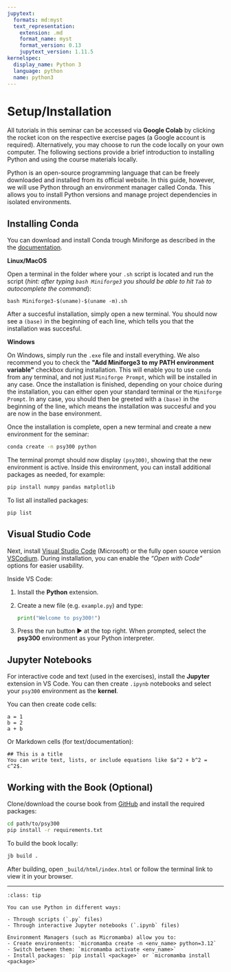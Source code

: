 ```yaml
---
jupytext:
  formats: md:myst
  text_representation:
    extension: .md
    format_name: myst
    format_version: 0.13
    jupytext_version: 1.11.5
kernelspec:
  display_name: Python 3
  language: python
  name: python3
---
```


# <i class="fa-brands fa-python"></i> Setup/Installation

All tutorials in this seminar can be accessed via **Google Colab** by clicking the rocket icon on the respective exercise pages (a Google account is required). Alternatively, you may choose to run the code locally on your own computer. The following sections provide a brief introduction to installing Python and using the course materials locally.

Python is an open-source programming language that can be freely downloaded and installed from its official website. In this guide, however, we will use Python through an environment manager called Conda. This allows you to install Python versions and manage project dependencies in isolated environments.


## Installing Conda

You can download and install Conda trough Miniforge as described in the the [documentation](https://conda-forge.org/download/).

**Linux/MacOS**

Open a terminal in the folder where your `.sh` script is located and run the script (*hint: after typing `bash Miniforge3` you should be able to hit `Tab` to autocomplete the command*):

```
bash Miniforge3-$(uname)-$(uname -m).sh
```

After a succesful installation, simply open a new terminal. You should now see a `(base)` in the beginning of each line, which tells you that the installation was succesful.

**Windows**

On Windows, simply run the `.exe` file and install everything. We also recommend you to check the **"Add Miniforge3 to my PATH environment variable"** checkbox during installation. This will enable you to use `conda` from any terminal, and not just `Miniforge Prompt`, which will be installed in any case. Once the installation is finished, depending on your choice during the installation, you can either open your standard terminal or the `Miniforge Prompt`. In any case, you should then be greeted with a `(base)` in the beginning of the line, which means the installation was succesful and you are now in the base environment.


Once the installation is complete, open a new terminal and create a new environment for the seminar:

```bash
conda create -n psy300 python
```

The terminal prompt should now display `(psy300)`, showing that the new environment is active. Inside this environment, you can install additional packages as needed, for example:

```bash
pip install numpy pandas matplotlib
```

To list all installed packages:

```bash
pip list
```

## Visual Studio Code

Next, install [Visual Studio Code](https://code.visualstudio.com/) (Microsoft) or the fully open source version [VSCodium](https://vscodium.com/). During installation, you can enable the *“Open with Code”* options for easier usability.

Inside VS Code:

1. Install the **Python** extension.
2. Create a new file (e.g. `example.py`) and type:

   ```python
   print("Welcome to psy300!")
   ```
3. Press the run button ▶️ at the top right.
   When prompted, select the **psy300** environment as your Python interpreter.


## Jupyter Notebooks

For interactive code and text (used in the exercises), install the **Jupyter** extension in VS Code.
You can then create `.ipynb` notebooks and select your `psy300` environment as the **kernel**.

You can then create code cells:

```{code-cell}
a = 1
b = 2
a + b
```

Or Markdown cells (for text/documentation):

```
## This is a title
You can write text, lists, or include equations like $a^2 + b^2 = c^2$.
```


## Working with the Book (Optional)

Clone/download the course book from [GitHub](https://github.com/mibur1/psy300) and install the required packages:

```bash
cd path/to/psy300
pip install -r requirements.txt
```

To build the book locally:

```bash
jb build .
```

After building, open `_build/html/index.html` or follow the terminal link to view it in your browser.

---

```{admonition} Summary
:class: tip

You can use Python in different ways:

- Through scripts (`.py` files)  
- Through interactive Jupyter notebooks (`.ipynb` files)

Environment Managers (such as Micromamba) allow you to:
- Create environments: `micromamba create -n <env_name> python=3.12`  
- Switch between them: `micromamba activate <env_name>`  
- Install packages: `pip install <package>` or `micromamba install <package>`
```
